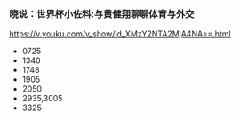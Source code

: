 ### 晓说：世界杯小佐料:与黄健翔聊聊体育与外交
https://v.youku.com/v_show/id_XMzY2NTA2MjA4NA==.html
- 0725
- 1340
- 1748
- 1905
- 2050
- 2935,3005
- 3325